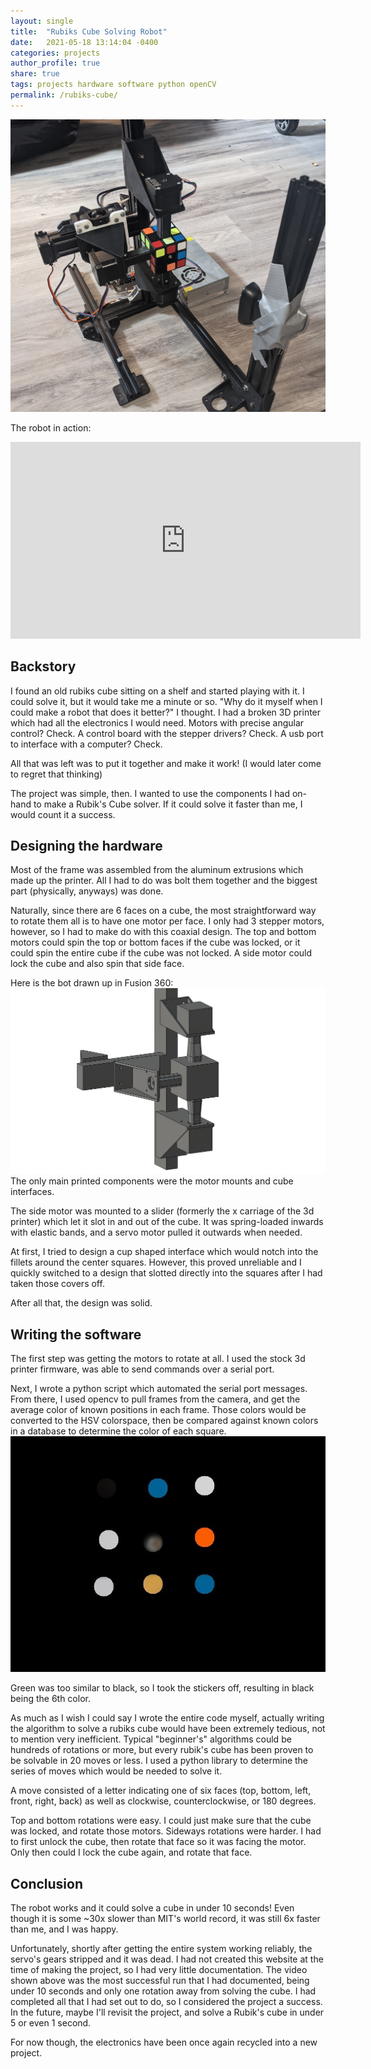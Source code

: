 ```yaml
---
layout: single
title:  "Rubiks Cube Solving Robot"
date:   2021-05-18 13:14:04 -0400
categories: projects
author_profile: true
share: true
tags: projects hardware software python openCV
permalink: /rubiks-cube/
---
```

![Rubiks Cube Solving Bot](/assets/images/rubiks-cube-bot.JPG)

The robot in action:
<iframe width="560" height="315" src="https://www.youtube.com/embed/M4_YzAGSS98" frameborder="0" allow="autoplay; encrypted-media" allowfullscreen></iframe>

## Backstory
I found an old rubiks cube sitting on a shelf and started playing with it. I could solve it, but it would take me a minute or so.
"Why do it myself when I could make a robot that does it better?" I thought. I had a broken 3D printer which had all the electronics I would need.
Motors with precise angular control? Check. A control board with the stepper drivers? Check. A usb port to interface with a computer? Check. 

All that was left was to put it together and make it work! (I would later come to regret that thinking)

The project was simple, then. I wanted to use the components I had on-hand to make a Rubik's Cube solver. If it could solve it faster than me, I would count it a success.


## Designing the hardware
Most of the frame was assembled from the aluminum extrusions which made up the printer. All I had to do was bolt them together and the biggest part (physically, anyways) was done.

Naturally, since there are 6 faces on a cube, the most straightforward way to rotate them all is to have one motor per face. I only had 3 stepper motors, however, so I had to make do with this coaxial design.
The top and bottom motors could spin the top or bottom faces if the cube was locked, or it could spin the entire cube if the cube was not locked. A side motor could lock the cube and also spin that side face.

Here is the bot drawn up in Fusion 360:
![Rubiks Cube Solving Bot Model](/assets/images/rubiks-bot-model.JPG)
The only main printed components were the motor mounts and cube interfaces.

The side motor was mounted to a slider (formerly the x carriage of the 3d printer) which let it slot in and out of the cube.
It was spring-loaded inwards with elastic bands, and a servo motor pulled it outwards when needed.


At first, I tried to design a cup shaped interface which would notch into the fillets around the center squares. However, this proved unreliable and I quickly switched to a design that slotted directly into the squares after I had taken those covers off.

After all that, the design was solid.

## Writing the software
The first step was getting the motors to rotate at all. I used the stock 3d printer firmware, was able to send commands over a serial port.

Next, I wrote a python script which automated the serial port messages. From there, I used opencv to pull frames from the camera, and get the average color of known positions in each frame.
Those colors would be converted to the HSV colorspace, then be compared against known colors in a database to determine the color of each square.
![square colors](/assets/images/cube-colors.JPG)

Green was too similar to black, so I took the stickers off, resulting in black being the 6th color.

As much as I wish I could say I wrote the entire code myself, actually writing the algorithm to solve a rubiks cube would have been extremely tedious, not to mention very inefficient.
Typical "beginner's" algorithms could be hundreds of rotations or more, but every rubik's cube has been proven to be solvable in 20 moves or less. I used a python library to determine the series of moves which would be needed to solve it.

A move consisted of a letter indicating one of six faces (top, bottom, left, front, right, back) as well as clockwise, counterclockwise, or 180 degrees.

Top and bottom rotations were easy. I could just make sure that the cube was locked, and rotate those motors. Sideways rotations were harder. I had to first unlock the cube, then rotate that face so it was facing the motor.
Only then could I lock the cube again, and rotate that face.

## Conclusion
The robot works and it could solve a cube in under 10 seconds! Even though it is some ~30x slower than MIT's world record, it was still 6x faster than me, and I was happy.

Unfortunately, shortly after getting the entire system working reliably, the servo's gears stripped and it was dead. I had not created this website at the time of making the project, so I had very little documentation.
The video shown above was the most successful run that I had documented, being under 10 seconds and only one rotation away from solving the cube.
I had completed all that I had set out to do, so I considered the project a success. In the future, maybe I'll revisit the project, and solve a Rubik's cube in under 5 or even 1 second.

For now though, the electronics have been once again recycled into a new project.

